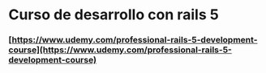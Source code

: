 # Curso de desarrollo con rails 5

### [https://www.udemy.com/professional-rails-5-development-course](https://www.udemy.com/professional-rails-5-development-course)